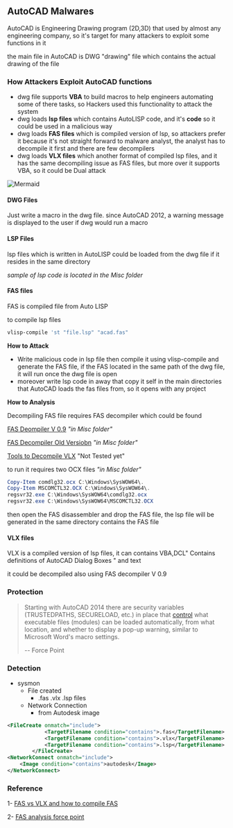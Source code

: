## AutoCAD Malwares

AutoCAD is Engineering Drawing program (2D,3D) that used by almost any engineering company, so it's target for many attackers to exploit some functions in it

the main file in AutoCAD is DWG "drawing" file which contains the actual drawing of the file 



### How Attackers Exploit AutoCAD functions

- dwg file supports **VBA** to build macros to help engineers  automating some of there tasks, so Hackers used this functionality to attack the system 
- dwg loads **lsp files** which contains AutoLISP code, and it's **code** so it could be used in a malicious way
- dwg loads **FAS files** which is compiled version of lsp, so attackers prefer it because it's not straight forward to malware analyst, the analyst has to decompile it first and there are few decompilers  
- dwg loads **VLX files** which another format of compiled lsp files, and it has the same decompiling issue as FAS files, but more over it supports VBA, so it could be Dual attack

![Mermaid](https://raw.githubusercontent.com/karemfaisal/SMUC---Simplified-Mitre-Use-Cases/master/AutoCAD/Misc/Mermaid.jpg)

#### DWG Files

Just write a macro in the dwg file. since AutoCAD 2012, a warning message is displayed to the user if dwg would run a macro

#### LSP Files


lsp files which is written in AutoLISP could be loaded from the dwg file if it resides in the same directory  

*sample of lsp code is located in the Misc folder*

#### FAS files

FAS is compiled file from Auto LISP 

to compile lsp files

```powershell
vlisp-compile 'st "file.lsp" "acad.fas"
```

**How to Attack**

- Write malicious code in lsp file then compile it using vlisp-compile and generate the FAS file, if the FAS  located in the same path of the dwg file, it will run once the dwg file is open
- moreover write lsp code in away that copy it self in the main directories that AutoCAD loads the fas files from, so it opens with any project

**How to Analysis**

Decompiling FAS file requires FAS decompiler which could be found 

[FAS Deompiler V 0.9](https://files.planet-dl.org/cw2k/Fas%20AutoLisp-Decompiler/fas-interpreter-beta-09.7z) *"in Misc folder"*

[FAS Decompiler Old Versiobn](https://github.com/Hopfengetraenk/Fas-Disasm) *"in Misc folder"*

[Tools to Decompile VLX](https://lispbox.wordpress.com/2014/12/23/visual-lisp-vlxfas-and-visual-basic-v5v6-files-decompiling-procedure/) "Not Tested yet"

to run it requires two OCX files  *"in Misc folder"*

```powershell
Copy-Item comdlg32.ocx C:\Windows\SysWOW64\.
Copy-Item MSCOMCTL32.OCX C:\Windows\SysWOW64\.
regsvr32.exe C:\Windows\SysWOW64\comdlg32.ocx
regsvr32.exe C:\Windows\SysWOW64\MSCOMCTL32.OCX
```

then open the FAS disassembler and drop the FAS file, the lsp file will be generated in the same directory contains the FAS file

#### VLX files

VLX is a compiled version of lsp files, it can contains VBA,DCL" Contains definitions of AutoCAD Dialog Boxes " and text

it could be decompiled also using FAS decompiler V 0.9



### Protection

>  Starting with AutoCAD 2014 there are security variables (TRUSTEDPATHS, SECURELOAD, etc.) in place that [control](https://knowledge.autodesk.com/support/autocad/learn-explore/caas/CloudHelp/cloudhelp/2018/ENU/AutoCAD-Core/files/GUID-C108E81C-7A06-477C-A5F8-10AA2FDEB050-htm.html) what executable files (modules) can be loaded automatically, from what location, and whether to display a pop-up warning, similar to Microsoft Word's macro settings. 
>
> -- Force Point



### Detection

- sysmon
  - File created
    - .fas .vlx .lsp files
  - Network Connection
    - from Autodesk image

```xml
<FileCreate onmatch="include">
			<TargetFilename condition="contains">.fas</TargetFilename> 
			<TargetFilename condition="contains">.vlx</TargetFilename>  
			<TargetFilename condition="contains">.lsp</TargetFilename> 
		</FileCreate>
<NetworkConnect onmatch="include">
	<Image condition="contains">autodesk</Image>
</NetworkConnect>
```



### Reference

1- [FAS vs VLX and how to compile FAS](https://www.afralisp.net/visual-lisp/tutorials/compiling-part-1.php)

2- [FAS analysis force point](https://www.forcepoint.com/ko/blog/security-labs/autocad-malware-computer-aided-theft)



